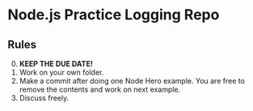 # Node.js Practice Logging Repo

## Rules

<ol start="0">
<li><b>KEEP THE DUE DATE!</b></li>
<li>Work on your own folder.</li>
<li>Make a commit after doing one Node Hero example. You are free to remove the contents and work on next example.</li>
<li>Discuss freely.</li>
</ol>
